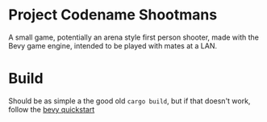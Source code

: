 # Project Codename Shootmans

A small game, potentially an arena style first person shooter, made with the Bevy game engine, intended to be played with mates at a LAN.

# Build

Should be as simple a the good old `cargo build`, but if that doesn't work, follow the [bevy quickstart](https://bevyengine.org/learn/quick-start/getting-started/)
